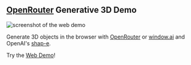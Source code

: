 ## [OpenRouter](https://openrouter.ai) Generative 3D Demo
![screenshot of the web demo](https://i.imgur.com/HUjORHb.png)

Generate 3D objects in the browser with [OpenRouter](https://openrouter.ai) or [window.ai](https://windowai.io/) and OpenAI's [shap-e](https://github.com/openai/shap-e). 

Try the [Web Demo](https://openrouter-3d-generator.vercel.app/)!
